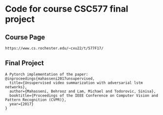 # Code for course CSC577 final project

## Course Page
```
https://www.cs.rochester.edu/~cxu22/t/577F17/
```

## Final Project
```
A Pytorch implementation of the paper:
@inproceedings{mahasseni2017unsupervised,
  title={Unsupervised video summarization with adversarial lstm networks},
  author={Mahasseni, Behrooz and Lam, Michael and Todorovic, Sinisa},
  booktitle={Proceedings of the IEEE Conference on Computer Vision and Pattern Recognition (CVPR)},
  year={2017}
}
```
